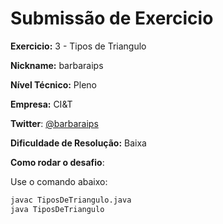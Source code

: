 # Submissão de Exercicio

**Exercicio:** 3 - Tipos de Triangulo

**Nickname:** barbaraips

**Nível Técnico:** Pleno

**Empresa:** CI&T

**Twitter**: [@barbaraips](https://twitter.com/barbara_ips)

**Dificuldade de Resolução:** Baixa

**Como rodar o desafio**: 

Use o comando abaixo: 
```bash
javac TiposDeTriangulo.java
java TiposDeTriangulo
```